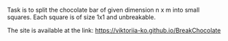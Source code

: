 Task is to split the chocolate bar of given dimension n x m into small squares. Each square is of size 1x1 and unbreakable.

The site is available at the link: https://viktoriia-ko.github.io/BreakChocolate
